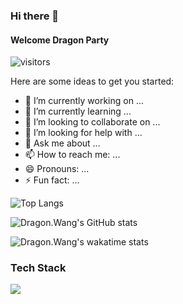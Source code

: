 ### Hi there 👋
#### Welcome Dragon Party

![visitors](https://visitor-badge.glitch.me/badge?page_id=dragonwang-hub.dragonwang-hub)

Here are some ideas to get you started:

- 🔭 I’m currently working on ...
- 🌱 I’m currently learning ...
- 👯 I’m looking to collaborate on ...
- 🤔 I’m looking for help with ...
- 💬 Ask me about ...
- 📫 How to reach me: ...
- 😄 Pronouns: ...
- ⚡ Fun fact: ...

![Top Langs](https://github-readme-stats.vercel.app/api/top-langs/?username=dragonwang-hub&layout=compact)


![Dragon.Wang's GitHub stats](https://github-readme-stats.vercel.app/api?username=dragonwang-hub)


![Dragon.Wang's wakatime stats](https://github-readme-stats.vercel.app/api/wakatime?username=dragonwang)


### Tech Stack

![](https://img.shields.io/badge/%E2%9D%A4%EF%B8%8F-java-brightgreen)
